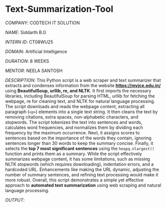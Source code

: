 # Text-Summarization-Tool

*COMPANY*: CODTECH IT SOLUTION

*NAME*: Siddarth B.G

*INTERN ID*: CT08WU25

*DOMAIN*: Artificial Intelligence

*DURATION*: 8 WEEKS

*MENTOR*: NEELA SANTOSH

*DESCRIPTION*: This Python script is a web scraper and text summarizer that extracts and condenses information from the website **https://mvjce.edu.in/** using **BeautifulSoup, urllib, re, and NLTK**. It first imports the necessary libraries, including BeautifulSoup for parsing HTML, urllib for fetching the webpage, re for cleaning text, and NLTK for natural language processing. The script downloads and reads the webpage content, extracting all paragraph (`<p>`) elements into a single text string. It then cleans the text by removing citations, extra spaces, non-alphabetic characters, and stopwords. The script tokenizes the text into sentences and words, calculates word frequencies, and normalizes them by dividing each frequency by the maximum occurrence. Next, it assigns scores to sentences based on the importance of the words they contain, ignoring sentences longer than 30 words to keep the summary concise. Finally, it selects the **top 7 most significant sentences** using the `heapq.nlargest()` function and prints them as a summary. While the script effectively summarizes webpage content, it has some limitations, such as missing NLTK stopwords (which requires downloading), indentation errors, and a hardcoded URL. Enhancements like making the URL dynamic, adjusting the number of summary sentences, and refining text processing would make it more robust. Overall, this script demonstrates a simple yet effective approach to **automated text summarization** using web scraping and natural language processing. 

*OUTPUT*:
